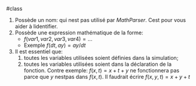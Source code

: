 #class
1.  Possède un nom: qui nest pas utilisé par *MathParser*. Cest pour vous aider à lidentifier. 
2.  Possède une expression mathématique de la forme:
	- $f(var1,var2,var3,var4)= ...$
	- Exemple $f(dt,ay)= ay/dt$
3.  Il est essentiel que:
	1.  toutes les variables utilisées soient définies dans la simulation;
	2.  toutes les variables utilisées soient dans la déclaration de la fonction.
	Contre exemple: $f(x,t)=x+t+y$ ne fonctionnera pas parce que *y* nestpas dans $f(x,t)$. Il faudrait écrire $f(x,y,t)=x+y+t$